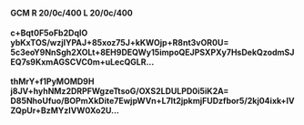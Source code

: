 #### GCM R 20/0c/400 L 20/0c/400
**c+Bqt0F5oFb2DqIO**<br/>**ybKxTOS/wzjIYPAJ+85xoz75J+kKWOjp+R8nt3vOR0U=**<br/>**5c3eoY9NnSgh2XOLt+8EH9DEQWy15impoQEJPSXPXy7HsDekQzodmSJEQ7s9KxmAGSCVC0m+uLecQGLR...**<br/><br/>
**thMrY+f1PyMOMD9H**<br/>**j8JV+hyhNMz2DRPFWgzeTtsoG/OXS2LDULPD0i5iK2A=**<br/>**D85NhoUfuo/BOPmXkDite7EwjpWVn+L7lt2jpkmjFUDzfbor5/2kj04ixk+IVZQpUr+BzMYzIVW0Xo2U...**